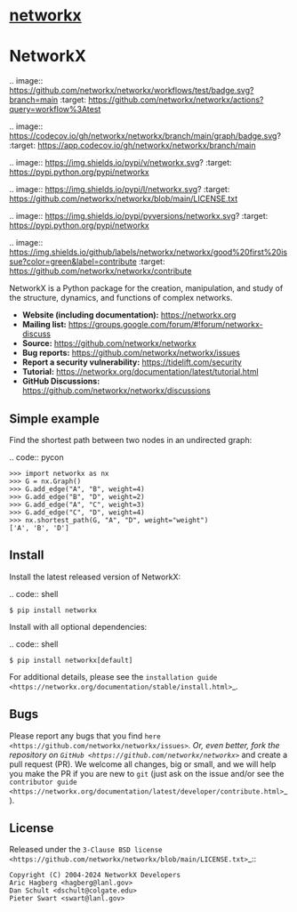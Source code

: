 # [networkx](https://github.com/networkx/networkx)

NetworkX
========


.. image::
    https://github.com/networkx/networkx/workflows/test/badge.svg?branch=main
    :target: https://github.com/networkx/networkx/actions?query=workflow%3Atest

.. image::
    https://codecov.io/gh/networkx/networkx/branch/main/graph/badge.svg?
    :target: https://app.codecov.io/gh/networkx/networkx/branch/main

.. image::
    https://img.shields.io/pypi/v/networkx.svg?
    :target: https://pypi.python.org/pypi/networkx

.. image::
    https://img.shields.io/pypi/l/networkx.svg?
    :target: https://github.com/networkx/networkx/blob/main/LICENSE.txt

.. image::
    https://img.shields.io/pypi/pyversions/networkx.svg?
    :target: https://pypi.python.org/pypi/networkx

.. image::
    https://img.shields.io/github/labels/networkx/networkx/good%20first%20issue?color=green&label=contribute
    :target: https://github.com/networkx/networkx/contribute


NetworkX is a Python package for the creation, manipulation,
and study of the structure, dynamics, and functions
of complex networks.

- **Website (including documentation):** https://networkx.org
- **Mailing list:** https://groups.google.com/forum/#!forum/networkx-discuss
- **Source:** https://github.com/networkx/networkx
- **Bug reports:** https://github.com/networkx/networkx/issues
- **Report a security vulnerability:** https://tidelift.com/security
- **Tutorial:** https://networkx.org/documentation/latest/tutorial.html
- **GitHub Discussions:** https://github.com/networkx/networkx/discussions

Simple example
--------------

Find the shortest path between two nodes in an undirected graph:

.. code:: pycon

    >>> import networkx as nx
    >>> G = nx.Graph()
    >>> G.add_edge("A", "B", weight=4)
    >>> G.add_edge("B", "D", weight=2)
    >>> G.add_edge("A", "C", weight=3)
    >>> G.add_edge("C", "D", weight=4)
    >>> nx.shortest_path(G, "A", "D", weight="weight")
    ['A', 'B', 'D']

Install
-------

Install the latest released version of NetworkX:

.. code:: shell

    $ pip install networkx

Install with all optional dependencies:

.. code:: shell

    $ pip install networkx[default]

For additional details,
please see the `installation guide <https://networkx.org/documentation/stable/install.html>`_.

Bugs
----

Please report any bugs that you find `here <https://github.com/networkx/networkx/issues>`_.
Or, even better, fork the repository on `GitHub <https://github.com/networkx/networkx>`_
and create a pull request (PR). We welcome all changes, big or small, and we
will help you make the PR if you are new to `git` (just ask on the issue and/or
see the `contributor guide <https://networkx.org/documentation/latest/developer/contribute.html>`_).

License
-------

Released under the `3-Clause BSD license <https://github.com/networkx/networkx/blob/main/LICENSE.txt>`_::

    Copyright (C) 2004-2024 NetworkX Developers
    Aric Hagberg <hagberg@lanl.gov>
    Dan Schult <dschult@colgate.edu>
    Pieter Swart <swart@lanl.gov>
